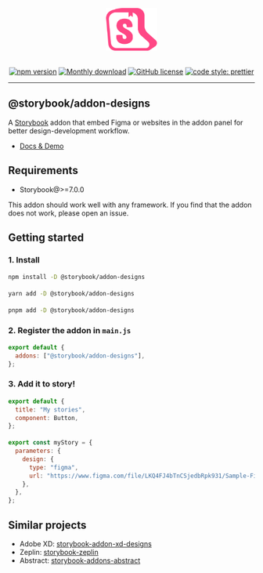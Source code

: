 <div align="center">
  
  <img src="./packages/examples/assets/logo.png" width="104" alt="logo">
  <br/>
  <br/>

[![npm version](https://badge.fury.io/js/@storybook%2Faddon-designs.svg)](https://badge.fury.io/js/@storybook%2Faddon-designs)
[![Monthly download](https://img.shields.io/npm/dm/@storybook/addon-designs.svg)](https://www.npmjs.com/package/@storybook/addon-designs)
[![GitHub license](https://img.shields.io/github/license/storybookjs/addon-designs.svg)](https://github.com/storybookjs/addon-designs/blob/master/LICENSE)
[![code style: prettier](https://img.shields.io/badge/code_style-prettier-ff69b4.svg)](https://github.com/prettier/prettier)

</div>

<hr/>

## @storybook/addon-designs

A [Storybook](https://github.com/storybooks/storybook) addon that embed Figma or websites in the addon panel for better design-development workflow.

- [Docs & Demo](https://storybookjs.github.io/addon-designs)

## Requirements

- Storybook@>=7.0.0

This addon should work well with any framework. If you find that the addon does not work, please open an issue.

## Getting started

### 1. Install

```sh
npm install -D @storybook/addon-designs

yarn add -D @storybook/addon-designs

pnpm add -D @storybook/addon-designs
```

### 2. Register the addon in `main.js`

```js
export default {
  addons: ["@storybook/addon-designs"],
};
```

### 3. Add it to story!

```js
export default {
  title: "My stories",
  component: Button,
};

export const myStory = {
  parameters: {
    design: {
      type: "figma",
      url: "https://www.figma.com/file/LKQ4FJ4bTnCSjedbRpk931/Sample-File",
    },
  },
};
```

## Similar projects

- Adobe XD: [storybook-addon-xd-designs](https://github.com/morgs32/storybook-addon-xd-designs)
- Zeplin: [storybook-zeplin](https://github.com/mertkahyaoglu/storybook-zeplin)
- Abstract: [storybook-addons-abstract](https://github.com/amccloud/storybook-addons-abstract)
